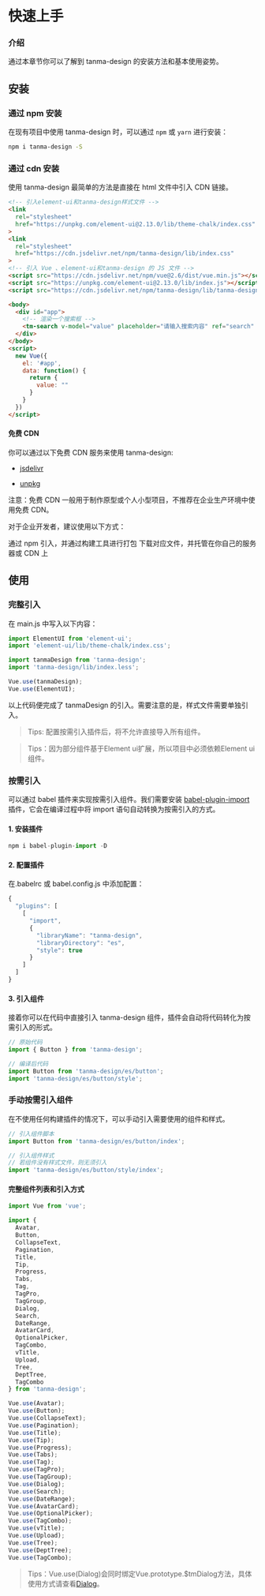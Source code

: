 # 快速上手

### 介绍

通过本章节你可以了解到 tanma-design 的安装方法和基本使用姿势。

## 安装

### 通过 npm 安装

在现有项目中使用 tanma-design 时，可以通过 `npm` 或 `yarn` 进行安装：

```bash
npm i tanma-design -S
```

### 通过 cdn 安装

使用 tanma-design 最简单的方法是直接在 html 文件中引入 CDN 链接。

```html
<!-- 引入element-ui和tanma-design样式文件 -->
<link 
  rel="stylesheet" 
  href="https://unpkg.com/element-ui@2.13.0/lib/theme-chalk/index.css"
>
<link
  rel="stylesheet" 
  href="https://cdn.jsdelivr.net/npm/tanma-design/lib/index.css"
>
<!-- 引入 Vue 、element-ui和tanma-design 的 JS 文件 -->
<script src="https://cdn.jsdelivr.net/npm/vue@2.6/dist/vue.min.js"></script>
<script src="https://unpkg.com/element-ui@2.13.0/lib/index.js"></script>
<script src="https://cdn.jsdelivr.net/npm/tanma-design/lib/tanma-design.min.js"></script>

<body>
  <div id="app">
    <!-- 渲染一个搜索框 -->
    <tm-search v-model="value" placeholder="请输入搜索内容" ref="search" />
  </div>
</body>
<script>
  new Vue({
    el: '#app',
    data: function() {
      return { 
        value: ""
      }
    }
  })
</script>
```

#### 免费 CDN

你可以通过以下免费 CDN 服务来使用 tanma-design:

+ [jsdelivr](https://www.jsdelivr.com/package/npm/tanma-design)

+ [unpkg](https://unpkg.com/browse/tanma-design/)

注意：免费 CDN 一般用于制作原型或个人小型项目，不推荐在企业生产环境中使用免费 CDN。

对于企业开发者，建议使用以下方式：

通过 npm 引入，并通过构建工具进行打包
下载对应文件，并托管在你自己的服务器或 CDN 上

## 使用

### 完整引入

在 main.js 中写入以下内容：

```js
import ElementUI from 'element-ui';
import 'element-ui/lib/theme-chalk/index.css';

import tanmaDesign from 'tanma-design';
import 'tanma-design/lib/index.less';

Vue.use(tanmaDesign);
Vue.use(ElementUI);

```

以上代码便完成了 tanmaDesign 的引入。需要注意的是，样式文件需要单独引入。

> Tips: 配置按需引入插件后，将不允许直接导入所有组件。

> Tips：因为部分组件基于Element ui扩展，所以项目中必须依赖Element ui组件。

### 按需引入

可以通过 babel 插件来实现按需引入组件。我们需要安装 [babel-plugin-import](https://github.com/umijs/babel-plugin-import) 插件，它会在编译过程中将 import 语句自动转换为按需引入的方式。

#### 1. 安装插件

```js
npm i babel-plugin-import -D
```

#### 2. 配置插件

在.babelrc 或 babel.config.js 中添加配置：

```js
{
  "plugins": [
    [
      "import",
      {
        "libraryName": "tanma-design",
        "libraryDirectory": "es",
        "style": true
      }
    ]
  ]
}
```

#### 3. 引入组件

接着你可以在代码中直接引入 tanma-design 组件，插件会自动将代码转化为按需引入的形式。

```js
// 原始代码
import { Button } from 'tanma-design';

// 编译后代码
import Button from 'tanma-design/es/button';
import 'tanma-design/es/button/style';
```

### 手动按需引入组件

在不使用任何构建插件的情况下，可以手动引入需要使用的组件和样式。

```js
// 引入组件脚本
import Button from 'tanma-design/es/button/index';

// 引入组件样式
// 若组件没有样式文件，则无须引入
import 'tanma-design/es/button/style/index';
```

#### 完整组件列表和引入方式

```js
import Vue from 'vue';

import { 
  Avatar,
  Button,
  CollapseText,
  Pagination,
  Title,
  Tip,
  Progress,
  Tabs,
  Tag,
  TagPro,
  TagGroup,
  Dialog,
  Search,
  DateRange,
  AvatarCard,
  OptionalPicker,
  TagCombo,
  vTitle,
  Upload,
  Tree,
  DeptTree,
  TagCombo
} from 'tanma-design';

Vue.use(Avatar);
Vue.use(Button);
Vue.use(CollapseText);
Vue.use(Pagination);
Vue.use(Title);
Vue.use(Tip);
Vue.use(Progress);
Vue.use(Tabs);
Vue.use(Tag);
Vue.use(TagPro);
Vue.use(TagGroup);
Vue.use(Dialog);
Vue.use(Search);
Vue.use(DateRange);
Vue.use(AvatarCard);
Vue.use(OptionalPicker);
Vue.use(TagCombo);
Vue.use(vTitle);
Vue.use(Upload);
Vue.use(Tree);
Vue.use(DeptTree);
Vue.use(TagCombo);
```
> Tips：Vue.use(Dialog)会同时绑定Vue.prototype.$tmDialog方法，具体使用方式请查看[Dialog](#/dialog#shi-li-hua-shi-yong-fang-fa)。